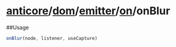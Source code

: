 # [anticore](../../../../../../#reference)/[dom](../../../#reference)/[emitter](../../#reference)/[on](../#reference)/<a name="reference">onBlur</a>

##Usage

```js
onBlur(node, listener, useCapture)
```
